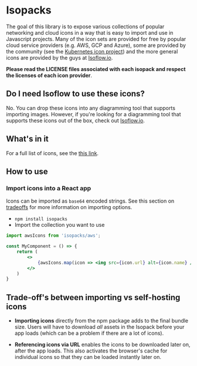 # Isopacks
The goal of this library is to expose various collections of popular networking and cloud icons in a way that is easy to import and use in Javascript projects.  Many of the icon sets are provided for free by popular cloud service providers (e.g. AWS, GCP and Azure), some are provided by the community (see the [Kubernetes icon project](https://github.com/kubernetes/community/tree/master/icons)) and the more general icons are provided by the guys at [Isoflow.io](https://isoflow.io).

**Please read the LICENSE files associated with each isopack and respect the licenses of each icon provider**.

## Do I need Isoflow to use these icons?
No.  You can drop these icons into any diagramming tool that supports importing images.  However, if you're looking for a diagramming tool that supports these icons out of the box, check out [Isoflow.io](https://isoflow.io).

## What's in it
For a full list of icons, see the [this link]().

## How to use

### Import icons into a React app
Icons can be imported as `base64` encoded strings.  See this section on [tradeoffs](#trade-offs-between-importing-vs-self-hosting-icons) for more information on importing options.

- `npm install isopacks`
- Import the collection you want to use
```jsx
import awsIcons from 'isopacks/aws';

const MyComponent = () => {
    return (
        <>
            {awsIcons.map(icon => <img src={icon.url} alt={icon.name} />)}
        </>
    )
}
```

## Trade-off's between importing vs self-hosting icons

- **Importing icons** directly from the npm package adds to the final bundle size. Users will have to download *all* assets in the Isopack before your app loads (which can be a problem if there are a lot of icons).

- **Referencing icons via URL** enables the icons to be downloaded later on, after the app loads. This also activates the browser's cache for individual icons so that they can be loaded instantly later on.